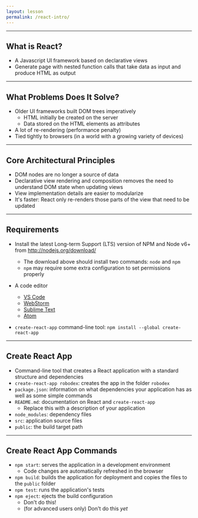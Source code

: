 ```yaml
---
layout: lesson
permalink: /react-intro/
---
```


---

## What is React?

- A Javascript UI framework based on declarative views
- Generate page with nested function calls that take data as input and produce HTML as output

---

## What Problems Does It Solve?

- Older UI frameworks built DOM trees imperatively
  - HTML initially be created on the server
  - Data stored on the HTML elements as attributes
- A lot of re-rendering (performance penalty)
- Tied tightly to browsers (in a world with a growing variety of devices)

---

## Core Architectural Principles

- DOM nodes are no longer a source of data
- Declarative view rendering and composition removes the need to understand DOM state when updating views
- View implementation details are easier to modularize
- It's faster: React only re-renders those parts of the view that need to be updated

---

## Requirements

- Install the latest Long-term Support (LTS) version of NPM and Node v6+ from <http://nodejs.org/download/>
  - The download above should install two commands: `node` and `npm`
  - `npm` may require some extra configuration to set permissions properly

- A code editor
  - [VS Code](https://code.visualstudio.com/)
  - [WebStorm](https://www.jetbrains.com/webstorm/)
  - [Sublime Text](http://www.sublimetext.com/)
  - [Atom](https://atom.io/)

- `create-react-app` command-line tool:
   `npm install --global create-react-app`

---

## Create React App

- Command-line tool that creates a React application with a standard structure and dependencies
- `create-react-app robodex`: creates the app in the folder `robodex`
- `package.json`: information on what dependencies your application has as well as some simple commands
- `README.md`: documentation on React and `create-react-app`
  - Replace this with a description of your application
- `node_modules`: dependency files
- `src`: application source files
- `public`: the build target path

---

## Create React App Commands

- `npm start`: serves the application in a development environment
  - Code changes are automatically refreshed in the browser
- `npm build`: builds the application for deployment and copies the files to the `public` folder
- `npm test`: runs the application's tests
- `npm eject`: ejects the build configuration
   - Don't do this!
   - (for advanced users only) Don't do this *yet*
